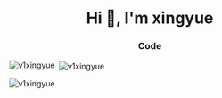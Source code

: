<h1 align="center">Hi 👋, I'm xingyue </h1>
<h3 align="center">Code</h3>

<p align="left">
</p>

<p><img align="left" src="https://github-readme-stats.vercel.app/api/top-langs?username=v1xingyue&show_icons=true&locale=en&layout=compact" alt="v1xingyue" /></p>
<p>&nbsp;<img align="center" src="https://github-readme-stats.vercel.app/api?username=v1xingyue&show_icons=true&locale=en" alt="v1xingyue" /></p>

<p><img align="center" src="https://github-readme-streak-stats.herokuapp.com/?user=v1xingyue&" alt="v1xingyue" /></p>
